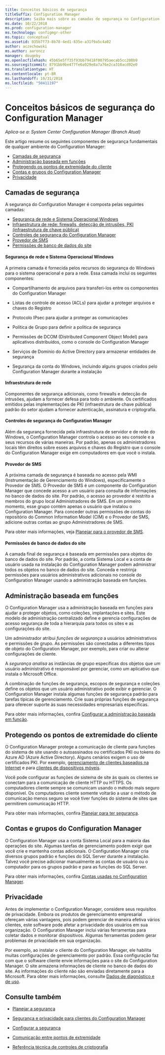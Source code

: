 ```yaml
---
title: Conceitos básicos de segurança
titleSuffix: Configuration Manager
description: Saiba mais sobre as camadas de segurança no Configuration Manager.
ms.date: 10/22/2018
ms.prod: configuration-manager
ms.technology: configmgr-other
ms.topic: conceptual
ms.assetid: 035b7f73-8b78-4ed1-835e-a31f9a5c4a02
author: aczechowski
ms.author: aaroncz
manager: dougeby
ms.openlocfilehash: 45b65e5ff35f93bb79418f00795aecab5cc208b9
ms.sourcegitcommit: 8791bb9be477fe6a029e8a7a76e2ca310acd92e0
ms.translationtype: HT
ms.contentlocale: pt-BR
ms.lasthandoff: 10/31/2018
ms.locfileid: "50411197"
---
```

# <a name="fundamentals-of-security-for-configuration-manager"></a>Conceitos básicos de segurança do Configuration Manager

*Aplica-se a: System Center Configuration Manager (Branch Atual)*

Este artigo resume os seguintes componentes de segurança fundamentais de qualquer ambiente do Configuration Manager:
- [Camadas de segurança](#bkmk_layers)
- [Administração baseada em funções](#bkmk_rba)
- [Protegendo os pontos de extremidade do cliente](#bkmk_endpoints)
- [Contas e grupos do Configuration Manager](#bkmk_accounts)
- [Privacidade](#bkmk_privacy)

## <a name="bkmk_layers"></a> Camadas de segurança

A segurança do Configuration Manager é composta pelas seguintes camadas: 
- [Segurança de rede e Sistema Operacional Windows](#bkmk_layer-windows)
- [Infraestrutura de rede: firewalls, detecção de intrusões, PKI (infraestrutura de chave pública)](#bkmk_layer-network)
- [Controles de segurança do Configuration Manager](#bkmk_layer-cm)
- [Provedor de SMS](#bkmk_layer-provider)
- [Permissões de banco de dados do site](#bkmk_layer-db)

#### <a name="bkmk_layer-windows"></a> Segurança de rede e Sistema Operacional Windows
A primeira camada é fornecida pelos recursos do segurança do Windows para o sistema operacional e para a rede. Essa camada inclui os seguintes componentes:  

-   Compartilhamento de arquivos para transferi-los entre os componentes do Configuration Manager  

-   Listas de controle de acesso (ACLs) para ajudar a proteger arquivos e chaves do Registro  

-   Protocolo IPsec para ajudar a proteger as comunicações  

-   Política de Grupo para definir a política de segurança  

-   Permissões de DCOM (Distributed Component Object Model) para aplicativos distribuídos, como o console do Configuration Manager  

-   Serviços de Domínio do Active Directory para armazenar entidades de segurança  

-   Segurança da conta do Windows, incluindo alguns grupos criados pelo Configuration Manager durante a instalação  

#### <a name="bkmk_layer-network"></a> Infraestrutura de rede

Componentes de segurança adicionais, como firewalls e detecção de intrusões, ajudam a fornecer defesa para todo o ambiente. Os certificados emitidos pelas implementações de PKI (infraestrutura de chave pública) padrão do setor ajudam a fornecer autenticação, assinatura e criptografia.  

#### <a name="bkmk_layer-cm"></a> Controles de segurança do Configuration Manager

Além da segurança fornecida pela infraestrutura de servidor e de rede do Windows, o Configuration Manager controla o acesso ao seu console e a seus recursos de várias maneiras. Por padrão, apenas os administradores locais têm direitos sobre esses arquivos e chaves do Registro que o console do Configuration Manager exige em computadores em que você o instala.  

#### <a name="bkmk_layer-provider"></a> Provedor de SMS

A próxima camada de segurança é baseada no acesso pela WMI (Instrumentação de Gerenciamento do Windows), especificamente o Provedor de SMS. O Provedor de SMS é um componente do Configuration Manager que concede acesso a um usuário para consulta de informações no banco de dados do site. Por padrão, o acesso ao provedor é restrito a membros do grupo local Administradores de SMS. Em um primeiro momento, esse grupo contém apenas o usuário que instalou o Configuration Manager. Para conceder outras permissões de contas do repositório do Common Information Model (CIM) e o Provedor de SMS, adicione outras contas ao grupo Administradores de SMS.  

Para obter mais informações, veja [Planejar para o provedor de SMS](/sccm/core/plan-design/hierarchy/plan-for-the-sms-provider).

#### <a name="bkmk_layer-db"></a> Permissões de banco de dados do site

A camada final de segurança é baseada em permissões para objetos do banco de dados do site. Por padrão, a conta Sistema Local e a conta de usuário usada na instalação do Configuration Manager podem administrar todos os objetos no banco de dados do site. Conceda e restrinja permissões para usuários administrativos adicionais no console do Configuration Manager usando a administração baseada em funções.  



## <a name="bkmk_rba"></a> Administração baseada em funções  

 O Configuration Manager usa a administração baseada em funções para ajudar a proteger objetos, como coleções, implantações e sites. Este modelo de administração centralizado define e gerencia configurações de acesso segurança de toda a hierarquia para todos os sites e as configurações do site. 

 Um administrador atribui *funções de segurança* a usuários administrativos e permissões de grupo. As permissões são conectadas a diferentes tipos de objeto do Configuration Manager, por exemplo, para criar ou alterar configurações de cliente. 

 A *segurança analisa* as instâncias de grupo específicas dos objetos que um usuário administrativo é responsável por gerenciar, como um aplicativo que instala o Microsoft Office. 

 A combinação de funções de segurança, escopos de segurança e coleções define os objetos que um usuário administrativo pode exibir e gerenciar. O Configuration Manager instala algumas funções de segurança padrão para tarefas típicas de gerenciamento. Crie suas próprias funções de segurança para oferecer suporte às suas necessidades empresariais específicas.  

 Para obter mais informações, confira [Configurar a administração baseada em função](/sccm/core/servers/deploy/configure/configure-role-based-administration).  



## <a name="bkmk_endpoints"></a> Protegendo os pontos de extremidade do cliente  

 O Configuration Manager protege a comunicação de cliente para funções do sistema de site usando o autoassinados ou certificados PKI ou tokens do Azure AD (Azure Active Directory). Alguns cenários exigem o uso de certificados PKI. Por exemplo, [gerenciamento de clientes baseados na Internet](/sccm/core/clients/manage/plan-internet-based-client-management) e para [clientes de dispositivos móveis](/sccm/mdm/plan-design/plan-on-premises-mdm).  

 Você pode configurar as funções de sistema de site às quais os clientes se conectam para a comunicação de cliente HTTP ou HTTPS. Os computadores cliente sempre se comunicam usando o método mais seguro disponível. Os computadores cliente somente voltarão a usar o método de comunicação menos seguro se você tiver funções do sistema de sites que permitirem comunicação HTTP.  

 Para obter mais informações, confira [Planejar para ter segurança](/sccm/core/plan-design/security/plan-for-security).



## <a name="bkmk_accounts"></a> Contas e grupos do Configuration Manager  

 O Configuration Manager usa a conta Sistema Local para a maioria das operações do site. Algumas tarefas de gerenciamento podem exigir que você crie e mantenha contas adicionais. O Configuration Manager cria diversos grupos padrão e funções do SQL Server durante a instalação. Talvez você precise adicionar manualmente as contas de usuário ou o computador para os grupos padrão e para as funções do SQL Server.  

 Para obter mais informações, confira [Contas usadas no Configuration Manager](/sccm/core/plan-design/hierarchy/accounts).  



## <a name="bkmk_privacy"></a> Privacidade  

 Antes de implementar o Configuration Manager, considere seus requisitos de privacidade. Embora os produtos de gerenciamento empresarial ofereçam várias vantagens, pois podem gerenciar de maneira efetiva vários clientes, este software pode afetar a privacidade dos usuários em sua organização. O Configuration Manager inclui várias ferramentas para coletar dados e monitorar dispositivos. Algumas ferramentas podem gerar problemas de privacidade em sua organização.  

 Por exemplo, ao instalar o cliente do Configuration Manager, ele habilita muitas configurações de gerenciamento por padrão. Essa configuração faz com que o software cliente envie informações para o site do Configuration Manager. O site armazena informações de cliente no banco de dados do site. As informações do cliente não são enviadas diretamente para a Microsoft. Para obter mais informações, consulte [Dados de diagnóstico e de uso](/sccm/core/plan-design/diagnostics/diagnostics-and-usage-data).



## <a name="see-also"></a>Consulte também

- [Planejar a segurança](/sccm/core/plan-design/security/plan-for-security)  

- [Segurança e privacidade para clientes do Configuration Manager](/sccm/core/clients/deploy/plan/security-and-privacy-for-clients)  

- [Configurar a segurança](/sccm/core/plan-design/security/configure-security)   

- [Comunicação entre pontos de extremidade](/sccm/core/plan-design/hierarchy/communications-between-endpoints)  

- [Referência técnica de controles de criptografia](/sccm/core/plan-design/security/cryptographic-controls-tehnical-reference)  
